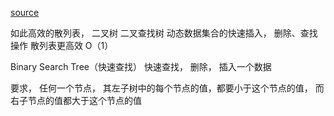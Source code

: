 [source](https://time.geekbang.org/column/article/68334)

如此高效的散列表， 二叉树
二叉查找树 动态数据集合的快速插入， 删除、查找操作
散列表更高效 O（1）

Binary Search Tree（快速查找）
快速查找， 删除， 插入一个数据

要求， 任何一个节点， 其左子树中的每个节点的值，都要小于这个节点的值， 而右子节点的值都大于这个节点的值

